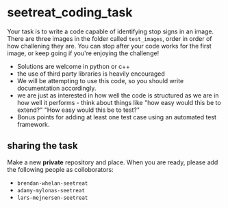 # seetreat_coding_task

Your task is to write a code capable of identifying stop signs in an image. There are three images in the folder called `test_images`, order in order of how challening they are. You can stop after your code works for the first image, or keep going if you're enjoying the challenge!


- Solutions are welcome in python or c++
- the use of third party libraries is heavily encouraged
- We will be attempting to use this code, so you should write documentation accordingly. 
- we are just as interested in how well the code is structured as we are in how well it performs - think about things like "how easy would this be to extend?" "How easy would this be to test?"
- Bonus points for adding at least one test case using an automated test framework.

## sharing the task

Make a new **private** repository and place. When you are ready, please add the following people as colloborators:

- `brendan-whelan-seetreat`
- `adamy-mylonas-seetreat`
- `lars-mejnersen-seetreat`